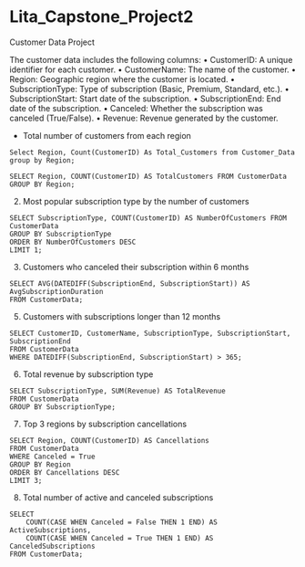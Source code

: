# Lita_Capstone_Project2
Customer Data Project

The customer data includes the following columns:
•	CustomerID: A unique identifier for each customer.
•	CustomerName: The name of the customer.
•	Region: Geographic region where the customer is located.
•	SubscriptionType: Type of subscription (Basic, Premium, Standard, etc.).
•	SubscriptionStart: Start date of the subscription.
•	SubscriptionEnd: End date of the subscription.
•	Canceled: Whether the subscription was canceled (True/False).
•	Revenue: Revenue generated by the customer.

- Total number of customers from each region

```
Select Region, Count(CustomerID) As Total_Customers from Customer_Data
group by Region;
```
  
  ```
  SELECT Region, COUNT(CustomerID) AS TotalCustomers FROM CustomerData
GROUP BY Region;
```

2. Most popular subscription type by the number of customers

```
SELECT SubscriptionType, COUNT(CustomerID) AS NumberOfCustomers FROM CustomerData
GROUP BY SubscriptionType
ORDER BY NumberOfCustomers DESC
LIMIT 1;
```

3. Customers who canceled their subscription within 6 months

```
SELECT AVG(DATEDIFF(SubscriptionEnd, SubscriptionStart)) AS AvgSubscriptionDuration
FROM CustomerData;
```

5.	Customers with subscriptions longer than 12 months

```
SELECT CustomerID, CustomerName, SubscriptionType, SubscriptionStart, SubscriptionEnd
FROM CustomerData
WHERE DATEDIFF(SubscriptionEnd, SubscriptionStart) > 365;
```

6. Total revenue by subscription type

```
SELECT SubscriptionType, SUM(Revenue) AS TotalRevenue
FROM CustomerData
GROUP BY SubscriptionType;
```

7. Top 3 regions by subscription cancellations

```
SELECT Region, COUNT(CustomerID) AS Cancellations
FROM CustomerData
WHERE Canceled = True
GROUP BY Region
ORDER BY Cancellations DESC
LIMIT 3;
```

8. Total number of active and canceled subscriptions

```
SELECT 
    COUNT(CASE WHEN Canceled = False THEN 1 END) AS ActiveSubscriptions,
    COUNT(CASE WHEN Canceled = True THEN 1 END) AS CanceledSubscriptions
FROM CustomerData;
```


